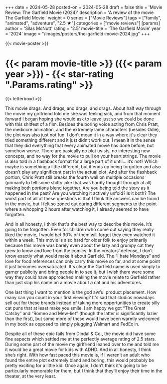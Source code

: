 +++
date = 2024-05-28
posted-on = 2024-05-28
draft = false
title = 'Movie Review: The Garfield Movie (2024)'
description = 'A review of the movie The Garfield Movie.'
weight = 0
series = ["Movie Reviews"]
tags = ["family", "animated", "adventure", "2.5 ★"]
categories = ["movie reviews"]
[params]
  author = 'Silas McNutt'
  rating = '2.5'
  movie-title = 'The Garfield Movie'
  year = '2024'
  image = "/images/posters/the-garfield-movie-2024.jpg"
+++

{{< movie-poster >}}

# {{< param movie-title >}} ({{< param year >}}) - {{< star-rating ".Params.rating" >}}

{{< letterboxd >}}

This movie drags. And drags, and drags, and drags. About half way through the movie my girlfriend told me she was feeling sick, and from that moment forward I began hoping she would ask to leave just so we could be done with this shitfest of a film. Besides the boring voice acting from Chris Pratt, the mediocre animation, and the extremely lame characters (besides Odie), the plot was also just not fun. I don’t mean it in a way where it's clear they tried something different and it just didn’t work out. I mean it in the sense that they did everything that every animated movie has done before, but somehow worse. There are basically no plot twists, no interesting new concepts, and no way for the movie to pull on your heart strings. The movie is also told in a flashback format for a large part of it until… it’s not? Which maybe is something a little different, but it ends up being forgotten and also doesn’t play any significant part in the actual plot. And after the flashback portion, Chris Pratt still breaks the fourth wall on multiple occasions (primarily to tell some shitty joke that was hardly thought through at all) making both portions blend together. Are you being told the story as it happened in the past? Are you watching it actively unfold? Is it both? The worst part of all of these questions is that I think the answers can be found in the movie, but I felt so zoned out during different segments to the point where a whopping 2 hours after watching it, I already seemed to have forgotten.

And in all honesty, I think that's the best way to describe this movie. It’s going to be forgotten. Even for children who come out saying they really liked the movie, I would bet 90% of them will forget they even watched it within a week. This movie is also hard for older folk to enjoy primarily because this movie was barely even about the lazy and grumpy cat they grew to know and love from the comics. In the creators‘ defense, I don’t know exactly what would make it about Garfield. The “I hate Mondays” and love for food references can only carry this movie so far, and at some point it just becomes oversaturated. It's clear the Garfield name is used simply to garner publicity and bring people in to see it, but I wish there were some way they could have approached making the movie relate to Garfield rather than just slap his name on a movie about a cat and his adventures.

One last thing I want to mention is the god awful product placement. How many can you count in your first viewing? It's sad that studios nowadays sell out for these brands instead of taking more opportunities to create silly cat puns that at least make you smile. I am happy we got “The Great Catsby” and “Romeo and Mew-liet” (though the latter is significantly lazier than the first), but some more of these would have been warmly welcomed in my book as opposed to simply plugging Walmart and FedEx in.

Despite all of these epic fails from Dindal & Co., the movie did have some fine aspects which settled me at the perfectly average rating of 2.5 stars. During some part of the movie my girlfriend leaned over to me and told me it would be a great movie for kids with ADHD. And in all honesty, I think she’s right. With how fast paced this movie is, if I weren’t an adult who found the entire plot extremely bland and boring, this would probably be pretty exciting for a little kid. Once again, I don’t think it's going to be particularly memorable for them, but I think that they’ll enjoy their time in the theater, at the very least.
